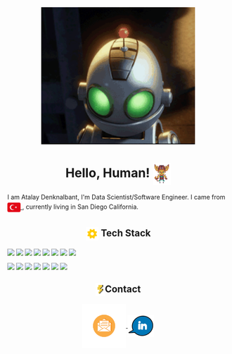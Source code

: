 <div id="header" align="center">
  <img src="https://raw.githubusercontent.com/atalaydenknalbant/atalaydenknalbant/main/clank.gif" width="350"/>
</div>

<h1 align="center">Hello, Human! <img src="https://raw.githubusercontent.com/atalaydenknalbant/atalaydenknalbant/main/Ratchet.gif" align="center" height="50"/> </h1>

I am Atalay Denknalbant, I'm Data Scientist/Software Engineer. I came from <a href="https://goturkiye.com/"> <img src="https://raw.githubusercontent.com/atalaydenknalbant/atalaydenknalbant/main/turkey.png" align="center" height="30"/> </a>
 , currently living in San Diego California.

<h2 align="center">  <img src="https://raw.githubusercontent.com/atalaydenknalbant/atalaydenknalbant/main/gear.gif" align="center" height="30"/> Tech Stack </h2>

<img src="https://img.shields.io/badge/Python-3776AB?style=for-the-badge&logo=python&logoColor=white" align="center"/> <img src="https://img.shields.io/badge/JavaScript-F7DF1E?style=for-the-badge&logo=javascript&logoColor=black" align="center" /> <img src="https://img.shields.io/badge/R-276DC3?style=for-the-badge&logo=r&logoColor=white" align="center"/> <img src="https://img.shields.io/badge/Java-5382a1?style=for-the-badge&logo=java&logoColor=white" align="center"/> <img src="https://img.shields.io/badge/TensorFlow-ED8B00?style=for-the-badge&logo=TensorFlow&logoColor=white" align="center"/> <img src="https://img.shields.io/badge/Selenium-87CF3E?style=for-the-badge&logo=Selenium&logoColor=white" align="center"/> <img src="https://img.shields.io/badge/PostgreSQL-316192?style=for-the-badge&logo=postgresql&logoColor=white" align="center"/> <img src="https://img.shields.io/badge/MongoDB-4EA94B?style=for-the-badge&logo=mongodb&logoColor=white" align="center"/>  

<img src="https://img.shields.io/badge/Microsoft_Excel-217346?style=for-the-badge&logo=microsoft-excel&logoColor=white" align="center"/> <img src="https://img.shields.io/badge/Tableau-1B457F?style=for-the-badge&logo=Tableau&logoColor=white" align="center"/> <img src="https://img.shields.io/badge/Node.js-43853D?style=for-the-badge&logo=node.js&logoColor=white" align="center"/> <img src="https://img.shields.io/badge/React-20232A?style=for-the-badge&logo=react&logoColor=61DAFB" align="center"/> <img src="https://img.shields.io/badge/Hadoop-F7DF1E?style=for-the-badge&logo=ApacheHadoop&logoColor=black" align="center"/> <img src="https://img.shields.io/badge/Spark-808080?style=for-the-badge&logo=Apache%20Spark&logoColor=white" align="center"/> <img src="https://img.shields.io/badge/Amazon_AWS-232F3E?style=for-the-badge&logo=amazon-aws&logoColor=white" align="center"/> 

<h2 align="center"> <img src="https://raw.githubusercontent.com/atalaydenknalbant/atalaydenknalbant/main/contact.gif" align="center" height="30"/>Contact </h2>
<div align="center">
<a href="mailto:atalaydenknalbant@hotmail.com"> <img src="https://raw.githubusercontent.com/atalaydenknalbant/atalaydenknalbant/main/mail.gif" align="center" height="100"/> </a> <a href="https://www.linkedin.com/in/atalaydenknalbant/"> <img src="https://raw.githubusercontent.com/atalaydenknalbant/atalaydenknalbant/main/linkedin.gif" align="center" height="50"/> </a> 
</div>









<!--
**atalaydenknalbant/atalaydenknalbant** is a ✨ _special_ ✨ repository because its `README.md` (this file) appears on your GitHub profile.

Here are some ideas to get you started:

- 🔭 I’m currently working on ...
- 🌱 I’m currently learning ...
- 👯 I’m looking to collaborate on ...
- 🤔 I’m looking for help with ...
- 💬 Ask me about ...
- 📫 How to reach me: ...
- 😄 Pronouns: ...
- ⚡ Fun fact: ...
-->
